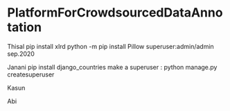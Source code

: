 # PlatformForCrowdsourcedDataAnnotation

Thisal
pip install xlrd
python -m pip install Pillow
superuser:admin/admin
sep.2020

Janani
pip install django_countries
make a superuser : python manage.py createsuperuser


Kasun



Abi
